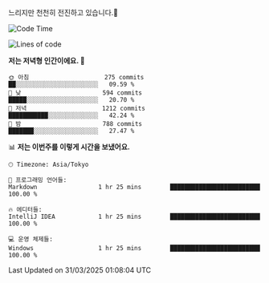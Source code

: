 느리지만 천천히 전진하고 있습니다.🐢

<!--START_SECTION:waka-->
![Code Time](http://img.shields.io/badge/Code%20Time-1%2C547%20hrs%2046%20mins-blue)

![Lines of code](https://img.shields.io/badge/%EC%A0%80%EB%8A%94%20%EC%97%AC%ED%83%9C%EA%B9%8C%EC%A7%80%20-916.3%20thousand%20%EC%A4%84%EC%9D%98%20%EC%BD%94%EB%93%9C%EB%A5%BC%20%EC%9E%91%EC%84%B1%ED%96%88%EC%96%B4%EC%9A%94.-blue)

**저는 저녁형 인간이에요. 🦉** 

```text
🌞 아침                     275 commits         ██░░░░░░░░░░░░░░░░░░░░░░░   09.59 % 
🌆 낮　                     594 commits         █████░░░░░░░░░░░░░░░░░░░░   20.70 % 
🌃 저녁                     1212 commits        ███████████░░░░░░░░░░░░░░   42.24 % 
🌙 밤　                     788 commits         ███████░░░░░░░░░░░░░░░░░░   27.47 % 
```


📊 **저는 이번주를 이렇게 시간을 보냈어요.** 

```text
🕑︎ Timezone: Asia/Tokyo

💬 프로그래밍 언어들: 
Markdown                 1 hr 25 mins        █████████████████████████   100.00 % 

🔥 에디터들: 
IntelliJ IDEA            1 hr 25 mins        █████████████████████████   100.00 % 

💻 운영 체제들: 
Windows                  1 hr 25 mins        █████████████████████████   100.00 % 
```


 Last Updated on 31/03/2025 01:08:04 UTC
<!--END_SECTION:waka-->

